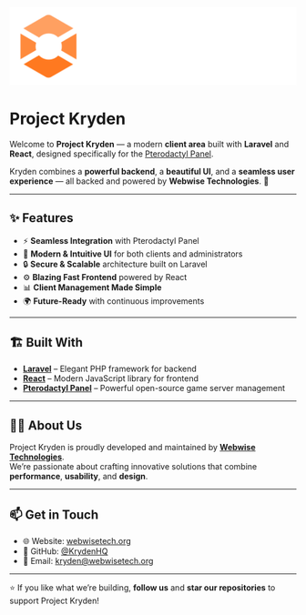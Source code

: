 <p align="center">
  <img src="/assets/kryden-banner-primary-light-trans.png" alt="Project Kryden" width="600">
</p>

# Project Kryden

Welcome to **Project Kryden** — a modern **client area** built with **Laravel** and **React**, designed specifically for the [Pterodactyl Panel](https://pterodactyl.io/).  

Kryden combines a **powerful backend**, a **beautiful UI**, and a **seamless user experience** — all backed and powered by **Webwise Technologies**. 🚀  

---

## ✨ Features

- ⚡ **Seamless Integration** with Pterodactyl Panel  
- 🎨 **Modern & Intuitive UI** for both clients and administrators  
- 🔒 **Secure & Scalable** architecture built on Laravel  
- ⚙️ **Blazing Fast Frontend** powered by React  
- 📊 **Client Management Made Simple**  
- 🌍 **Future-Ready** with continuous improvements  

---

## 🏗️ Built With

- **[Laravel](https://laravel.com/)** – Elegant PHP framework for backend  
- **[React](https://react.dev/)** – Modern JavaScript library for frontend  
- **[Pterodactyl Panel](https://pterodactyl.io/)** – Powerful open-source game server management  

---

## 👨‍💻 About Us

Project Kryden is proudly developed and maintained by **[Webwise Technologies](https://webwisetech.org)**.  
We’re passionate about crafting innovative solutions that combine **performance**, **usability**, and **design**.  

---

## 📫 Get in Touch

- 🌐 Website: [webwisetech.org](https://webwisetech.org)  
- 🐙 GitHub: [@KrydenHQ](https://github.com/krydenhq)  
- 📧 Email: kryden@webwisetech.org
  

---

⭐ If you like what we’re building, **follow us** and **star our repositories** to support Project Kryden!
